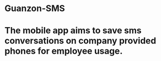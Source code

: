 # Guanzon-SMS
# The mobile app aims to save sms conversations on company provided phones for employee usage.
